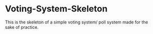 # Voting-System-Skeleton
This is the skeleton of a simple voting system/ poll system made for the sake of practice.
